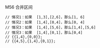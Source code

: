 M56 合并区间

```
// 情况1：如果  [1,3],[2,6]，那么[1, 6]
// 情况2：如果  [1,4],[0,4]，那么[0, 4]
// 情况3：如果  [1,4],[5,6]，那么[1,4],[5,6]
// 情况3：如果  [1,4],[0,1]，那么[0,4]
// {{1,4},{0,0}};
// {{4,5},{1,4},{0,1}};
```









































